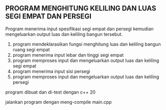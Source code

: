 <h2>PROGRAM MENGHITUNG KELILING DAN LUAS SEGI EMPAT DAN PERSEGI</h2>

Program menerima input spesifikasi segi empat dan persegi kemudian mengeluarkan output luas dan keliling bangun tersebut.

1. program mendeklarasikan fungsi menghitung luas dan keliling bangun ruang segi empat
2. program menerima input lebar dan tinggi segi empat
3. program memproses input dan mengeluarkan output luas dan keliling segi empat
4. program menerima input sisi persegi
5. program memproses input dan mengeluarkan output luas dan keliling persegi

program dibuat dan di-test dengan c++ 20

jalankan program dengan meng-compile main.cpp
